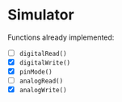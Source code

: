 # Simulator

Functions already implemented:

- [ ] `digitalRead()`
- [x] `digitalWrite()`
- [x] `pinMode()`
- [ ] `analogRead()`
- [x] `analogWrite()`

